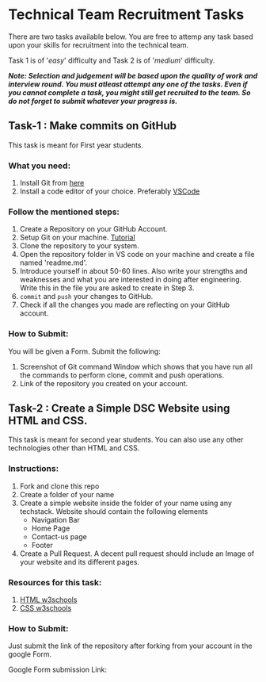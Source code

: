 # Technical Team Recruitment Tasks
There are two tasks available below. You are free to attemp any task based upon your skills for recruitment into the technical team.

Task 1 is of '*easy*' difficulty and Task 2 is of '*medium*' difficulty.

_**Note: Selection and judgement will be based upon the quality of work and interview round. You must atleast attempt any one of the tasks. Even if you cannot complete a task, you might still get recruited to the team. So do not forget to submit whatever your progress is.**_

## Task-1 : Make commits on GitHub
This task is meant for First year students.

### What you need:
1. Install Git from [here](https://git-scm.com/downloads)
2. Install a code editor of your choice. Preferably [VSCode](https://code.visualstudio.com/)

### Follow the mentioned steps:

1. Create a Repository on your GitHub Account.
2. Setup Git on your machine. [Tutorial](https://www.youtube.com/watch?v=J_Clau1bYco)
3. Clone the repository to your system.
4. Open the repository folder in VS code on your machine and create a file named 'readme.md'.
5. Introduce yourself in about 50-60 lines. Also write your strengths and weaknesses and what you are interested in doing after engineering. Write this in the file you are asked to create in Step 3.
6. `commit` and `push` your changes to GitHub.
7. Check if all the changes you made are reflecting on your GitHub account.

### How to Submit:

You will be given a Form. Submit the following:

1. Screenshot of Git command Window which shows that you have run all the commands to perform clone, commit and push operations.
2. Link of the repository you created on your account.

## Task-2 : Create a Simple DSC Website using HTML and CSS.

This task is meant for second year students. You can also use any other technologies other than HTML and CSS.

### Instructions:

1. Fork and clone this repo
2. Create a folder of your name
3. Create a simple website inside the folder of your name using any techstack. Website should contain the following elements
    - Navigation Bar
    - Home Page
    - Contact-us page
    - Footer
4. Create a Pull Request. A decent pull request should include an Image of your website and its different pages.

### Resources for this task:

1. [HTML w3schools](https://www.w3schools.com/html/)
2. [CSS w3schools](https://www.w3schools.com/css/)

### How to Submit:

Just submit the link of the repository after forking from your account in the google Form.

Google Form submission Link: 